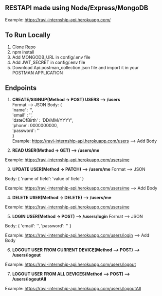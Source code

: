## RESTAPI made using Node/Express/MongoDB

Example:  https://ravi-internship-api.herokuapp.com/

## To Run Locally

1. Clone Repo
2. npm install
3. Add MONGODB_URL in config/.env file
4. Add JWT_SECRET in config/.env file
5. Download Api.postman_collection.json file and import it in your POSTMAN APPLICATION

## Endpoints

1. **CREATE/SIGNUP(Method -> POST) USERS --> /users** </br>
Format --> JSON
Body: {</br>
    'name' : '',</br>
    'email' : '',</br>
    'dateOfBirth' : 'DD/MM/YYYY',</br>
    'phone': 0000000000,</br>
    'password': ''</br>
}</br>
Example: https://ravi-internship-api.herokuapp.com/users   --> Add Body

1. **READ USER(Method -> GET) --> /users/me** 

Example: https://ravi-internship-api.herokuapp.com/users/me

3. **UPDATE USER(Method -> PATCH) --> /users/me**
Format --> JSON

Body: {
    'name of field': 'value of field'
}

Example: https://ravi-internship-api.herokuapp.com/users/me --> Add Body

4. **DELETE USER(Method -> DELETE) --> /users/me**

Example: https://ravi-internship-api.herokuapp.com/users/me

5. **LOGIN USER(Method -> POST) --> /users/login**
Format --> JSON

Body: {
    'email': '',
    'password': ''
}

Example: https://ravi-internship-api.herokuapp.com/users/login  --> Add Body

6. **LOGOUT USER FROM CURRENT DEVICE(Method --> POST) --> /users/logout**
   
Example: https://ravi-internship-api.herokuapp.com/users/logout

7. **LOGOUT USER FROM ALL DEVICES(Method --> POST) --> /users/logoutAll**
   
Example: https://ravi-internship-api.herokuapp.com/users/logoutAll